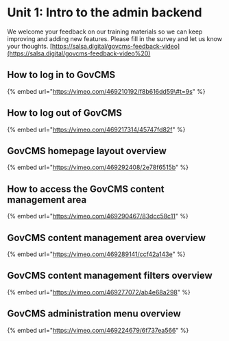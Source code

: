 # Unit 1: Intro to the admin backend

We welcome your feedback on our training materials so we can keep improving and adding new features. Please fill in the survey and let us know your thoughts. [https://salsa.digital/govcms-feedback-video](https://salsa.digital/govcms-feedback-video%20)

## How to log in to GovCMS

{% embed url="https://vimeo.com/469210192/f8b616dd59\#t=9s" %}

## How to log out of GovCMS

{% embed url="https://vimeo.com/469217314/45747fd82f" %}

## GovCMS homepage layout overview

{% embed url="https://vimeo.com/469292408/2e78f6515b" %}

## How to access the GovCMS content management area

{% embed url="https://vimeo.com/469290467/83dcc58c11" %}

## GovCMS content management area overview

{% embed url="https://vimeo.com/469289141/ccf42a143e" %}

## GovCMS content management filters overview

{% embed url="https://vimeo.com/469277072/ab4e68a298" %}

## GovCMS administration menu overview

{% embed url="https://vimeo.com/469224679/6f737ea566" %}




